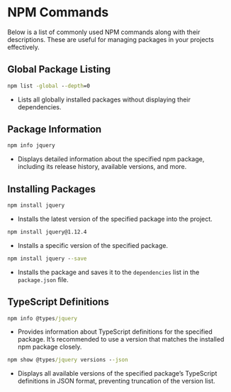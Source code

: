 
# NPM Commands

Below is a list of commonly used NPM commands along with their descriptions. These are useful for managing packages in your projects effectively.

## Global Package Listing

```cmd
npm list -global --depth=0
```

- Lists all globally installed packages without displaying their dependencies.

## Package Information

```cmd
npm info jquery
```

- Displays detailed information about the specified npm package, including its release history, available versions, and more.

## Installing Packages

```cmd
npm install jquery
```

- Installs the latest version of the specified package into the project.

```cmd
npm install jquery@1.12.4
```

- Installs a specific version of the specified package.

```cmd
npm install jquery --save
```

- Installs the package and saves it to the `dependencies` list in the `package.json` file.

## TypeScript Definitions

```cmd
npm info @types/jquery
```

- Provides information about TypeScript definitions for the specified package. It’s recommended to use a version that matches the installed npm package closely.

```cmd
npm show @types/jquery versions --json
```

- Displays all available versions of the specified package’s TypeScript definitions in JSON format, preventing truncation of the version list.
